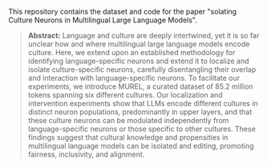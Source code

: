 This repository contains the dataset and code for the paper "solating Culture Neurons in Multilingual Large Language Models".

> **Abstract:** Language and culture are deeply intertwined, yet it is so far unclear how and where multilingual large language models encode culture. Here, we extend upon an established methodology for  identifying language-specific neurons and extend it to localize and isolate culture-specific neurons, carefully disentangling their overlap and interaction with language-specific neurons. To facilitate our experiments, we introduce MUREL, a curated dataset of 85.2 million tokens spanning six different cultures. Our localization and intervention experiments show that LLMs encode different cultures in distinct neuron populations, predominantly in upper layers, and that these culture neurons can be modulated independently from language-specific neurons or those specific to other cultures. These findings suggest that cultural knowledge and propensities in multilingual language models can be isolated and editing, promoting fairness, inclusivity, and alignment.
